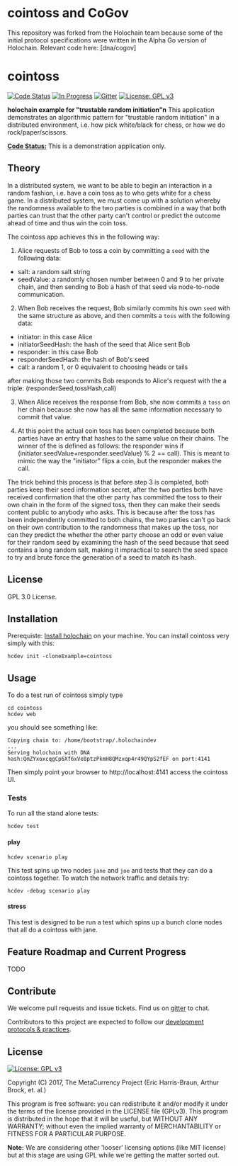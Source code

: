 # cointoss and CoGov

This repository was forked from the Holochain team because some of the initial protocol specifications were written in the Alpha Go version of Holochain. Relevant code here: [dna/cogov]

# cointoss

[![Code Status](https://img.shields.io/badge/Code-Pre--Alpha-orange.svg)](https://github.com/Holochain/cointoss#feature-roadmap-and-current-progress)
[![In Progress](https://img.shields.io/waffle/label/Holochain/cointoss/in%20progress.svg)](http://waffle.io/Holochain/cointoss)
[![Gitter](https://badges.gitter.im/metacurrency/holochain.svg)](https://gitter.im/metacurrency/holochain?utm_source=badge&utm_medium=badge&utm_campaign=pr-badge&utm_content=body_badge)
[![License: GPL v3](https://img.shields.io/badge/License-GPL%20v3-blue.svg)](http://www.gnu.org/licenses/gpl-3.0)

**holochain example for "trustable random initiation"n**
This application demonstrates an algorithmic pattern for "trustable random initiation" in a distributed environment, i.e. how pick white/black for chess, or how we do rock/paper/scissors.

**[Code Status:](https://github.com/metacurrency/holochain/milestones?direction=asc&sort=completeness&state=all)** This is a demonstration application only.


## Theory

In a distributed system, we want to be able to begin an interaction in a random fashion, i.e. have a coin toss as to who gets white for a chess game.  In a distributed system, we must come up with a solution whereby the randomness available to the two parties is combined in a way that both parties can trust that the other party can't control or predict the outcome ahead of time and thus win the coin toss.

The cointoss app achieves this in the following way:

1) Alice requests of Bob to toss a coin by committing a `seed` with the following data:
- salt: a random salt string
- seedValue: a randomly chosen number between 0 and 9
to her private chain, and then sending to Bob a hash of that seed via node-to-node communication.

2) When Bob receives the request, Bob similarly commits his own `seed` with the same structure as above, and then commits a `toss` with the following data:
- initiator: in this case Alice
- initiatorSeedHash: the hash of the seed that Alice sent Bob
- responder: in this case Bob
- responderSeedHash: the hash of Bob's seed
- call: a random 1, or 0 equivalent to choosing heads or tails

after making those two commits Bob responds to Alice's request with the a triple: (responderSeed,tossHash,call)

3) When Alice receives the response from Bob, she now commits a `toss` on her chain because she now has all the same information necessary to commit that value.

4) At this point the actual coin toss has been completed because both parties have an entry that hashes to the same value on their chains.  The winner of the is defined as follows: the responder wins if (initiator.seedValue+responder.seedValue) % 2 == call).  This is meant to mimic the way the "initiator" flips a coin, but the responder makes the call.

The trick behind this process is that before step 3 is completed, both parties keep their seed information secret, after the two parties both have received confirmation that the other party has committed the toss to their own chain in the form of the signed toss, then they can make their seeds content public to anybody who asks.  This is because after the toss has been independently committed to both chains, the two parties can't go back on their own contribution to the randomness that makes up the toss, nor can they predict the whether the other party choose an odd or even value for their random seed by examining the hash of the seed because that seed contains a long random salt, making it impractical to search the seed space to try and brute force the generation of a seed to match its hash.

## License
GPL 3.0 License.

## Installation

Prerequiste: [Install holochain](https://github.com/metacurrency/holochain/#installation) on your machine.
You can install cointoss very simply with this:

``` shell
hcdev init -cloneExample=cointoss

```

## Usage

To do a test run of cointoss simply type

``` shell
cd cointoss
hcdev web
```
you should see something like:

``` shell
Copying chain to: /home/bootstrap/.holochaindev
...
Serving holochain with DNA hash:QmZYxoxcqgCp6Xf6xVe8ptzPkmH8QMzxqp4r49QYpS2fEF on port:4141
```
Then simply point your browser to http://localhost:4141 access the cointoss UI.

### Tests
To run all the stand alone tests:

``` shell
hcdev test
```

#### play
``` shell
hcdev scenario play
```
This test spins up two nodes `jane` and `joe` and tests that they can do a cointoss together. To watch the network traffic and details try:

``` shell
hcdev -debug scenario play
```
#### stress

This test is designed to be run a test which spins up a bunch clone nodes that all do a cointoss with jane.

## Feature Roadmap and Current Progress

TODO


## Contribute
We welcome pull requests and issue tickets.  Find us on [gitter](https://gitter.im/metacurrency/holochain) to chat.

Contributors to this project are expected to follow our [development protocols & practices](https://github.com/metacurrency/holochain/wiki/Development-Protocols).

## License
[![License: GPL v3](https://img.shields.io/badge/License-GPL%20v3-blue.svg)](http://www.gnu.org/licenses/gpl-3.0)

Copyright (C) 2017, The MetaCurrency Project (Eric Harris-Braun, Arthur Brock, et. al.)

This program is free software: you can redistribute it and/or modify it under the terms of the license provided in the LICENSE file (GPLv3).  This program is distributed in the hope that it will be useful, but WITHOUT ANY WARRANTY; without even the implied warranty of MERCHANTABILITY or FITNESS FOR A PARTICULAR PURPOSE.

**Note:** We are considering other 'looser' licensing options (like MIT license) but at this stage are using GPL while we're getting the matter sorted out.

